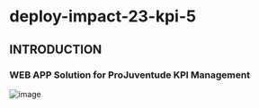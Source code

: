 # deploy-impact-23-kpi-5

## INTRODUCTION

### WEB APP Solution for ProJuventude KPI Management
![image](https://github.com/WomenPlusPlus/deploy-impact-23-kpi-5/assets/56551789/dac8f394-ba0c-48e4-bc04-f9f6921a9572)

